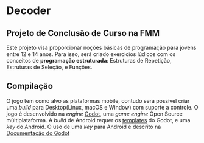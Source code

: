 # Decoder

## Projeto de Conclusão de Curso na FMM

  Este projeto visa proporcionar noções básicas de programação para
jovens entre 12 e 14 anos. Para isso, será criado exercicios lúdicos
com os conceitos de **programação estruturada**: Estruturas de Repetição,
Estruturas de Seleção, e Funções.

## Compilação
  
  O jogo tem como alvo as plataformas mobile, contudo será possivel criar
uma _build_ para Desktop(Linux, macOS e Window) com suporte a controle.
  O jogo é desenvolvido na _engine_ [Godot](https://godotengine.org/),
uma _game engine_ Open Source múltiplataforma. A _build_ de Android requer os [templates](https://godotengine.org/download)
do Godot, e uma _key_ do Android.
  O uso de uma _key_ para Android é descrito na [Documentação do Godot](https://docs.godotengine.org/en/stable/getting_started/workflow/export/exporting_for_android.html)
